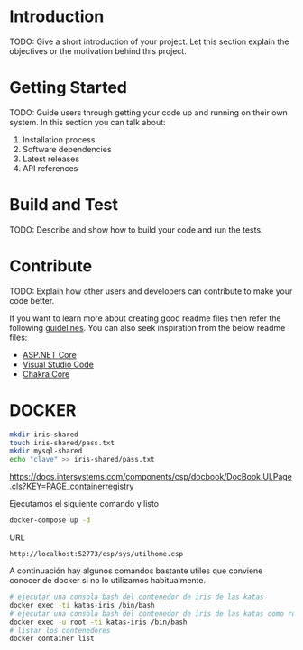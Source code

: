 # Introduction 
TODO: Give a short introduction of your project. Let this section explain the objectives or the motivation behind this project. 

# Getting Started
TODO: Guide users through getting your code up and running on their own system. In this section you can talk about:
1.	Installation process
2.	Software dependencies
3.	Latest releases
4.	API references

# Build and Test
TODO: Describe and show how to build your code and run the tests. 

# Contribute
TODO: Explain how other users and developers can contribute to make your code better. 

If you want to learn more about creating good readme files then refer the following [guidelines](https://docs.microsoft.com/en-us/azure/devops/repos/git/create-a-readme?view=azure-devops). You can also seek inspiration from the below readme files:
- [ASP.NET Core](https://github.com/aspnet/Home)
- [Visual Studio Code](https://github.com/Microsoft/vscode)
- [Chakra Core](https://github.com/Microsoft/ChakraCore)


# DOCKER




```sh
mkdir iris-shared
touch iris-shared/pass.txt
mkdir mysql-shared
echo "clave" >> iris-shared/pass.txt
```

https://docs.intersystems.com/components/csp/docbook/DocBook.UI.Page.cls?KEY=PAGE_containerregistry

Ejecutamos el siguiente comando y listo



```sh
docker-compose up -d
```
URL
```
http://localhost:52773/csp/sys/utilhome.csp 
```

A continuación hay algunos comandos bastante utiles que conviene conocer de docker si no lo utilizamos habitualmente.


```sh
# ejecutar una consola bash del contenedor de iris de las katas
docker exec -ti katas-iris /bin/bash
# ejecutar una consola bash del contenedor de iris de las katas como root
docker exec -u root -ti katas-iris /bin/bash
# listar los contenedores
docker container list
```

